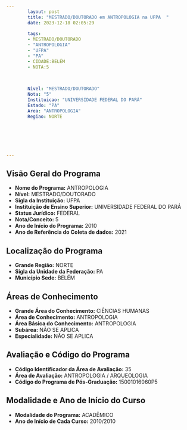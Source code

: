 ```yaml
---
        layout: post
        title: "MESTRADO/DOUTORADO em ANTROPOLOGIA na UFPA  "
        date: 2023-12-18 02:05:29
     
        tags:
        - MESTRADO/DOUTORADO
        - "ANTROPOLOGIA"
        - "UFPA"
        - "PA"
        - CIDADE:BELÉM
        - NOTA:5
        
       

        Nivel: "MESTRADO/DOUTORADO"
        Nota: "5"
        Instituicao: "UNIVERSIDADE FEDERAL DO PARÁ"
        Estado: "PA"
        Area: "ANTROPOLOGIA"
        Regiao: NORTE
        
        
        
        
        
        
---
```

## Visão Geral do Programa
- **Nome do Programa:** ANTROPOLOGIA
- **Nível:** MESTRADO/DOUTORADO
- **Sigla da Instituição:** UFPA
- **Instituição de Ensino Superior:** UNIVERSIDADE FEDERAL DO PARÁ
- **Status Jurídico:** FEDERAL
- **Nota/Conceito:** 5
- **Ano de Início do Programa:** 2010
- **Ano de Referência do Coleta de dados:** 2021

## Localização do Programa
- **Grande Região:** NORTE
- **Sigla da Unidade da Federação:** PA
- **Município Sede:** BELÉM

## Áreas de Conhecimento
- **Grande Área do Conhecimento:** CIÊNCIAS HUMANAS
- **Área de Conhecimento:** ANTROPOLOGIA
- **Área Básica do Conhecimento:** ANTROPOLOGIA
- **Subárea:** NÃO SE APLICA
- **Especialidade:** NÃO SE APLICA

## Avaliação e Código do Programa
- **Código Identificador da Área de Avaliação:** 35
- **Área de Avaliação:** ANTROPOLOGIA / ARQUEOLOGIA
- **Código do Programa de Pós-Graduação:** 15001016060P5


## Modalidade e Ano de Início do Curso
- **Modalidade do Programa:** ACADÊMICO
- **Ano de Início de Cada Curso:** 2010/2010
